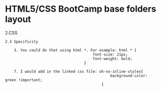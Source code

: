 # HTML5/CSS BootCamp base folders layout

2.CSS

	2.3 Specificity
		
		3. You could do that using html *. For example: html * {
											font-size: 21px;
											font-weight: bold;
										}
		
		7. I would add in the linked css file: oh-no-inline-styles{
													background-color: green !important;
												{